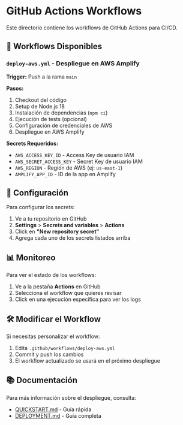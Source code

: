 # GitHub Actions Workflows

Este directorio contiene los workflows de GitHub Actions para CI/CD.

## 📄 Workflows Disponibles

### `deploy-aws.yml` - Despliegue en AWS Amplify

**Trigger:** Push a la rama `main`

**Pasos:**
1. Checkout del código
2. Setup de Node.js 18
3. Instalación de dependencias (`npm ci`)
4. Ejecución de tests (opcional)
5. Configuración de credenciales de AWS
6. Despliegue en AWS Amplify

**Secrets Requeridos:**
- `AWS_ACCESS_KEY_ID` - Access Key de usuario IAM
- `AWS_SECRET_ACCESS_KEY` - Secret Key de usuario IAM
- `AWS_REGION` - Región de AWS (ej: `us-east-1`)
- `AMPLIFY_APP_ID` - ID de la app en Amplify

## 🔧 Configuración

Para configurar los secrets:

1. Ve a tu repositorio en GitHub
2. **Settings** > **Secrets and variables** > **Actions**
3. Click en **"New repository secret"**
4. Agrega cada uno de los secrets listados arriba

## 📊 Monitoreo

Para ver el estado de los workflows:

1. Ve a la pestaña **Actions** en GitHub
2. Selecciona el workflow que quieres revisar
3. Click en una ejecución específica para ver los logs

## 🛠️ Modificar el Workflow

Si necesitas personalizar el workflow:

1. Edita `.github/workflows/deploy-aws.yml`
2. Commit y push los cambios
3. El workflow actualizado se usará en el próximo despliegue

## 📚 Documentación

Para más información sobre el despliegue, consulta:
- [QUICKSTART.md](../../QUICKSTART.md) - Guía rápida
- [DEPLOYMENT.md](../../DEPLOYMENT.md) - Guía completa
